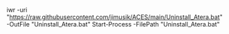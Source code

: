 iwr -uri "https://raw.githubusercontent.com/jimusik/ACES/main/Uninstall_Atera.bat" -OutFile "Uninstall_Atera.bat"
Start-Process -FilePath "Uninstall_Atera.bat"